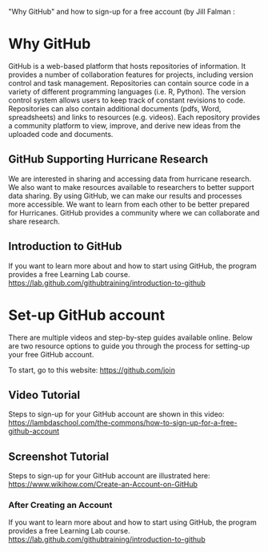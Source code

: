 "Why GitHub" and how to sign-up for a free account (by Jill Falman : 

# Why GitHub
GitHub is a web-based platform that hosts repositories of information. It provides a number of collaboration features for projects, including version control and task management. Repositories can contain source code in a variety of different programming languages (i.e. R, Python). The version control system allows users to keep track of constant revisions to code. Repositories can also contain additional documents (pdfs, Word, spreadsheets) and links to resources (e.g. videos). Each repository provides a community platform to view, improve, and derive new ideas from the uploaded code and documents.  

## GitHub Supporting Hurricane Research  
We are interested in sharing and accessing data from hurricane research. We also want to make resources available to researchers to better support data sharing. By using GitHub, we can make our results and processes more accessible. We want to learn from each other to be better prepared for Hurricanes. GitHub provides a community where we can collaborate and share research.  

## Introduction to GitHub
If you want to learn more about and how to start using GitHub, the program provides a free Learning Lab course.
https://lab.github.com/githubtraining/introduction-to-github 

# Set-up GitHub account
There are multiple videos and step-by-step guides available online. Below are two resource options to guide you through the process for setting-up your free GitHub account. 

To start, go to this website: https://github.com/join 

## Video Tutorial
Steps to sign-up for your GitHub account are shown in this video:
https://lambdaschool.com/the-commons/how-to-sign-up-for-a-free-github-account 

## Screenshot Tutorial
Steps to sign-up for your GitHub account are illustrated here: https://www.wikihow.com/Create-an-Account-on-GitHub 

### After Creating an Account
If you want to learn more about and how to start using GitHub, the program provides a free Learning Lab course.
https://lab.github.com/githubtraining/introduction-to-github 
